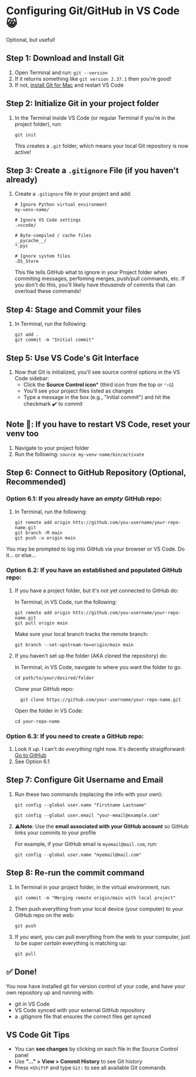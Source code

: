 # Configuring Git/GitHub in VS Code 😸
Optional, but useful! 

## Step 1: Download and Install Git
1. Open Terminal and run:
     ` git --version `
2. If it returns something like `git version 2.37.1` then you're good!
3. If not, [install Git for Mac](https://git-scm.com/downloads/mac) and restart VS Code

## Step 2: Initialize Git in your project folder
1. In the Terminal inside VS Code (or regular Terminal if you're in the project folder), run:

   ` git init `

    This creates a `.git` folder, which means your local Git repository is now active!

## Step 3: Create a `.gitignore` File (if you haven't already)
1. Create a `.gitignore` file in your project and add:

   ```
   # Ignore Python virtual environment
   my-venv-name/

   # Ignore VS Code settings
   .vscode/

   # Byte-compiled / cache files
   __pycache__/
   *.pyc

   # Ignore system files
   .DS_Store
   ```
     This file tells GitHub what to ignore in your Project folder when commiting messages, perfoming merges, push/pull commands, etc. If you don't do this, you'll likely have *thousands* of commits that can overload these commands!

## Step 4: Stage and Commit your files
1. In Terminal, run the following:

   ```
   git add .
   git commit -m "Initial commit"
   ```

## Step 5: Use VS Code's Git Interface
1. Now that Git is initialized, you'll see source control options in the VS Code sidebar:
   - Click the **Source Control icon*** (third icon from the top or `⌃⇧G`)
   - You'll see your project files listed as changes
   - Type a message in the box (e.g., "Initial commit") and hit the checkmark ✔️ to commit

## Note 🏁: If you have to restart VS Code, reset your venv too
1. Navigate to your project folder
2. Run the following:
        `source my-venv-name/bin/activate`

## Step 6: Connect to GitHub Repository (Optional, Recommended)
### Option 6.1: If you already have an *empty* GitHub repo:
1. In Terminal, run the following:

   ```
   git remote add origin htts://github.com/you-username/your-repo-name.git
   git branch -M main
   git push -u origin main
   ```

You may be prompted to log into GitHub via your browser or VS Code. Do it... or else...

### Option 6.2: If you have an established and populated GitHub repo:
1. If you have a project folder, but it's not yet connected to GitHub do:

   In Terminal, in VS Code, run the following:

   ```
   git remote add origin htts://github.com/you-username/your-repo-name.git
   git pull origin main
   ```
   Make sure your local branch tracks the remote branch:

   ```
   git branch --set-upstream-to=origin/main main
   ```

2. If you haven't set up the folder (AKA cloned the repository) do:

   In Terminal, in VS Code, navigate to where you want the folder to go.

   ```
   cd path/to/your/desired/folder
   ```

   Clone your GitHub repo:

   ```
     git clone https://github.com/your-username/your-repo-name.git
   ```

   Open the folder in VS Code:

   ```
   cd your-repo-name
   ```

### Option 6.3: If you need to create a GitHub repo:
1. Look it up. I can't do *everything* right now. It's decently straigtforward: [Go to GitHub](https://github.com/)
2. See Option 6.1

## Step 7: Configure Git Username and Email
1. Run these two commands (replacing the info with your own):

   ` git config --global user.name "Firstname Lastname" `

    ` git config --global user.email "your-email@example.com" `
3. ⚠️**Note**: Use the **email associated with your GitHub account** so GitHub links your commits to your profile

    For example, if your GitHub email is `myemail@mail.com`, run:
   
    ` git config --global user.name "myemail@mail.com" `

## Step 8: Re-run the commit command
1. In Terminal in your project folder, in the virtual environment, run:

    ` git commit -m "Merging remote origin/main with local project" `

2. Then push everything from your local device (your computer) to your GitHub repo on the web:

     ` git push `
3. If you want, you can pull everything from the web to your computer, just to be *super certain* everything is matching up:

   ` git pull `

## ✅ Done!
You now have installed git for version control of your code, and have your own repository up and running with:
- git in VS Code
- VS Code synced with your external GitHub repository
- a .gitignore file that ensures the correct files get synced
  
## VS Code Git Tips
- You can **see changes** by clicking on each file in the Source Control panel
- Use **"..." > View >  Commit History** to see Git history
- Press `⌘ShiftP` and type `Git:` to see all available Git commands
